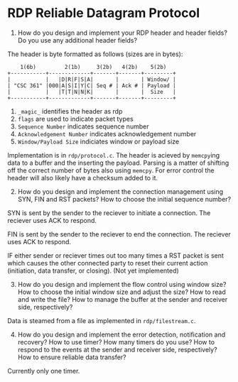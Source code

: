 # RDP Reliable Datagram Protocol

1. How do you design and implement your RDP header and header fields?
Do you use any additional header fields?

The header is byte formatted as follows (sizes are in bytes):

```
    1(6b)         2(1b)     3(2b)   4(2b)    5(2b)
+-----------+-------------+-------+-------+---------+
|           |   |D|R|F|S|A|       |       | Window/ |
| "CSC 361" |000|A|S|I|Y|C| Seq # | Ack # | Payload |
|           |   |T|T|N|N|K|       |       |  Size   |
+-----------+-------------+-------+-------+---------+
```
1. `_magic_` identifies the header as rdp
2. `flags` are used to indicate packet types
3. `Sequence Number` indicates sequence number
4. `Acknowledgement Number` indicates acknowledgement number
5. `Window/Payload Size` indiciates window or payload size

Implementation is in `rdp/protocol.c`. The header is
acieved by `memcpy`ing data to a buffer and the inserting
the payload. Parsing is a matter of shifting off the
correct number of bytes also using `memcpy`. For error
control the header will also likely have a checksum added
to it.

2. How do you design and implement the connection management using SYN,
FIN and RST packets? How to choose the initial sequence number?

SYN is sent by the sender to the reciever to initiate a
connection. The reciever uses ACK to respond.

FIN is sent by the sender to the reciever to end the
connection. The reciever uses ACK to respond.

IF either sender or reciever times out too many times
a RST packet is sent which causes the other connected
party to reset their current action (initiation, data
transfer, or closing). (Not yet implemented)

3. How do you design and implement the flow control using window size?
How to choose the initial window size and adjust the size?
How to read and write the file?
How to manage the buffer at the sender and receiver side, respectively?

Data is steamed from a file as implemented in
`rdp/filestream.c`.

4. How do you design and implement the error detection, notification and
recovery? How to use timer? How many timers do you use? How to respond to
the events at the sender and receiver side, respectively? How to ensure
reliable data transfer?

Currently only one timer.